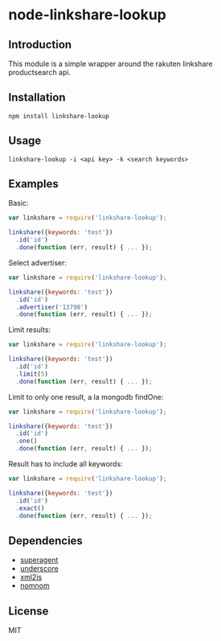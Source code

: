 # node-linkshare-lookup

## Introduction

This module is a simple wrapper around the rakuten linkshare productsearch api.

## Installation

    npm install linkshare-lookup

## Usage

    linkshare-lookup -i <api key> -k <search keywords>

## Examples

Basic:

```javascript
var linkshare = require('linkshare-lookup');

linkshare({keywords: 'test'})
  .id('id')
  .done(function (err, result) { ... });
```

Select advertiser:

```javascript
var linkshare = require('linkshare-lookup');

linkshare({keywords: 'test'})
  .id('id')
  .advertiser('13798')
  .done(function (err, result) { ... });
```

Limit results:

```javascript
var linkshare = require('linkshare-lookup');

linkshare({keywords: 'test'})
  .id('id')
  .limit(5)
  .done(function (err, result) { ... });
```

Limit to only one result, a la mongodb findOne:

```javascript
var linkshare = require('linkshare-lookup');

linkshare({keywords: 'test'})
  .id('id')
  .one()
  .done(function (err, result) { ... });
```

Result has to include all keywords:

```javascript
var linkshare = require('linkshare-lookup');

linkshare({keywords: 'test'})
  .id('id')
  .exact()
  .done(function (err, result) { ... });
```

## Dependencies

* [superagent](http://github.com/visionmedia/superagent)
* [underscore](http://github.com/jashkenas/underscore)
* [xml2js](https://github.com/Leonidas-from-XIV/node-xml2js/)
* [nomnom](http://github.com/harthur/nomnom)

## License

MIT
